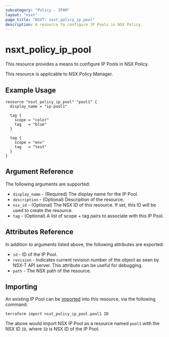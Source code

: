 ```yaml
---
subcategory: "Policy - IPAM"
layout: "nsxt"
page_title: "NSXT: nsxt_policy_ip_pool"
description: A resource to configure IP Pools in NSX Policy.
---
```


# nsxt_policy_ip_pool

This resource provides a means to configure IP Pools in NSX Policy.

This resource is applicable to NSX Policy Manager.

## Example Usage

```hcl
resource "nsxt_policy_ip_pool" "pool1" {
  display_name = "ip-pool1"

  tag {
    scope = "color"
    tag   = "blue"
  }

  tag {
    scope = "env"
    tag   = "test"
  }
}
```

## Argument Reference

The following arguments are supported:

* `display_name` - (Required) The display name for the IP Pool.
* `description` - (Optional) Description of the resource.
* `nsx_id` - (Optional) The NSX ID of this resource. If set, this ID will be used to create the resource.
* `tag` - (Optional) A list of scope + tag pairs to associate with this IP Pool.

## Attributes Reference

In addition to arguments listed above, the following attributes are exported:

* `id` - ID of the IP Pool.
* `revision` - Indicates current revision number of the object as seen by NSX-T API server. This attribute can be useful for debugging.
* `path` - The NSX path of the resource.

## Importing

An existing IP Pool can be [imported][docs-import] into this resource, via the following command:

[docs-import]: /docs/import/index.html

```
terraform import nsxt_policy_ip_pool.pool1 ID
```

The above would import NSX IP Pool as a resource named `pool1` with the NSX ID `ID`, where `ID` is NSX ID of the IP Pool.
